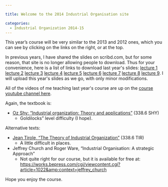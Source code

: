 ```yaml
---

title: Welcome to the 2014 Industrial Organisation site

categories:
  - Industrial Organization 2014-15
---
```

This year’s course will be very similar to the 2013 and 2012 ones, which you can see by clicking on the links on the right, or at the top.

In previous years, I have shared the slides on scribd.com, but for some reason, that site is no longer allowing people to download. Thus for your convenience, here is a list of links to download last year's slides: <a href="https://www.tholden.org/wp-content/uploads/2014/10/io-2013-lecture-1.pdf">lecture 1</a> <a href="https://www.tholden.org/wp-content/uploads/2014/10/io-2013-lecture-2.pdf">lecture 2</a> <a href="https://www.tholden.org/wp-content/uploads/2014/10/io-2013-lecture-3.pdf">lecture 3</a> <a href="https://www.tholden.org/wp-content/uploads/2014/10/io-2013-lecture-4.pdf">lecture 4</a> <a href="https://www.tholden.org/wp-content/uploads/2014/10/io-2013-lecture-5.pdf">lecture 5</a> <a href="https://www.tholden.org/wp-content/uploads/2014/10/io-2013-lecture-6.pdf">lecture 6</a> <a href="https://www.tholden.org/wp-content/uploads/2014/10/io-2013-lecture-7.pdf">lecture 7</a> <a href="https://www.tholden.org/wp-content/uploads/2014/10/io-2013-lecture-8.pdf">lecture 8</a> <a href="https://www.tholden.org/wp-content/uploads/2014/10/io-2013-lecture-9.pdf">lecture 9</a>. I will upload this year's slides as we go, with only minor modifications.

All of the videos of me teaching last year's course are up on the <a title="Course YouTube Channel" href="https://www.youtube.com/playlist?list=PLekzOxKXa_Cw2i_vJMBNizvCB0VunFYFF" target="_blank">course youtube channel here</a>.

Again, the textbook is:
  * <a href="https://www.amazon.co.uk/gp/product/0262691795/ref=as_li_ss_tl?ie=UTF8&amp;camp=1634&amp;creative=19450&amp;creativeASIN=0262691795&amp;linkCode=as2&amp;tag=tholdenorg-21">Oz Shy: “Industrial organization: Theory and applications”</a> (338.6 SHY)
    * Goldilocks” level difficulty (I hope).

Alternative texts:
  * <a href="https://www.amazon.co.uk/gp/product/0262200716/ref=as_li_ss_tl?ie=UTF8&amp;camp=1634&amp;creative=19450&amp;creativeASIN=0262200716&amp;linkCode=as2&amp;tag=tholdenorg-21">Jean Tirole, “The Theory of Industrial Organization”</a> (338.6 TIR)
    * A little difficult in places.
  * Jeffrey Church and Roger Ware, “Industrial Organisation: A strategic Approach”
    * Not quite right for our course, but it is available for free at: <a href="https://works.bepress.com/cgi/viewcontent.cgi?article=1022&amp;context=jeffrey_church">https://works.bepress.com/cgi/viewcontent.cgi?article=1022&amp;context=jeffrey_church</a>

Hope you enjoy the course.